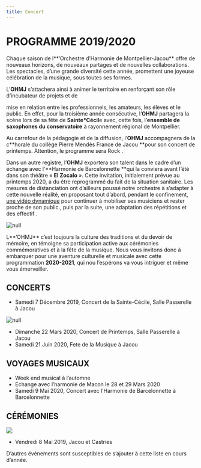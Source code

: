 ```yaml
---
title: Concert
---
```

# PROGRAMME 2019/2020

Chaque  saison  de  l**’Orchestre  d’Harmonie  de  Montpellier-Jacou**  offre  de  nouveaux  horizons,  de nouveaux partages et de nouvelles collaborations. Les spectacles, d’une grande diversité cette année, promettent une joyeuse célébration de la musique, sous toutes ses formes.

L’**OHMJ** s’attachera ainsi à animer le territoire en renforçant son rôle d’incubateur de projets et de 

mise  en  relation  entre  les  professionnels,  les  amateurs,  les  élèves  et  le  public.  En  effet,  pour  la troisième année consécutive, l’**OHMJ** partagera la scène lors de sa fête de **Sainte*Cécil**e avec, cette fois, l’**ensemble de saxophones du conservatoire** à rayonnement régional de Montpellier.

Au carrefour de la pédagogie et de la diffusion, l’**OHMJ** accompagnera de la c**horale du collège Pierre Mendès France de Jacou **pour son concert de printemps. Attention, le programme sera Rock .

Dans un autre  registre, l’**OHMJ**  exportera son talent dans le cadre d’un échange avec l’**Harmonie  de Barcelonnette **qui la conviera avant l’été dans son  théâtre « **El Zocalo** ». Cette invitation, initialement prévue au  printemps  2020, a  du être  reprogrammé  du  fait  de la  situation  sanitaire.  Les mesures  de distanciation ont d’ailleurs poussé notre orchestre à s’adapter à cette nouvelle  réalité, en proposant tout d’abord, pendant le confinement, [une vidéo dynamique](https://www.facebook.com/OHMJ34/videos/706696563425850/) pour continuer à mobiliser ses musiciens et rester proche de son public., puis par la suite, une adaptation des répétitions et des effectif . 

![null](/docs/.vuepress/dist/cocert2.jpg)

L**’OHMJ** c’est toujours la culture des traditions et du devoir de mémoire, en témoigne sa  participation active aux cérémonies commémoratives et à la fête de la musique. Nous vous invitons donc à embarquer pour une aventure culturelle et musicale  avec  cette programmation  **2020-2021**, qui nou l’espérons va vous intriguer et même vous émerveiller.

## CONCERTS

* Samedi 7 Décembre 2019, Concert de la Sainte-Cécile, Salle Passerelle à Jacou

![null](/docs/.vuepress/dist/concert2.jpg)

* Dimanche 22 Mars 2020, Concert de Printemps, Salle Passerelle à Jacou
* Samedi 21 Juin 2020, Fete de la Musique à Jacou

## VOYAGES MUSICAUX

* Week end musical à l’automne
* Echange avec l’harmonie de Macon le 28 et 29 Mars 2020
* Samedi 9 Mai 2020, Concert avec l’Harmonie de Barcelonnette à Barcelonnette

## CÉRÉMONIES

![](/docs/.vuepress/dist/ceremonie.jpg)

* Vendredi 8 Mai 2019, Jacou et Castries

D’autres événements sont susceptibles de  s’ajouter à cette liste en cours d’année.
